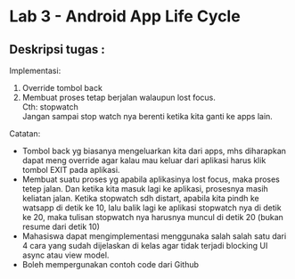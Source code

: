 # Lab 3 - Android App Life Cycle
## Deskripsi tugas :  
Implementasi:
1. Override tombol back  
2. Membuat proses tetap berjalan walaupun lost focus.  
   Cth: stopwatch  
   Jangan sampai stop watch nya berenti ketika kita ganti ke apps lain.  
     
Catatan:
* Tombol back yg biasanya mengeluarkan kita dari apps, mhs diharapkan dapat meng override agar kalau mau keluar dari aplikasi harus klik tombol EXIT pada aplikasi.  
* Membuat suatu proses yg apabila aplikasinya lost focus, maka proses tetep jalan. Dan ketika kita masuk lagi ke aplikasi, prosesnya masih keliatan jalan. Ketika stopwatch sdh distart, apabila kita pindh ke watsapp di detik ke 10, lalu balik lagi ke aplikasi stopwatch nya di detik ke 20, maka tulisan stopwatch nya harusnya muncul di detik 20 (bukan resume dari detik 10)  
* Mahasiswa dapat mengimplementasi menggunaka salah salah satu dari 4 cara yang sudah dijelaskan di kelas agar tidak terjadi blocking UI async atau view model.  
* Boleh mempergunakan contoh code dari Github  
